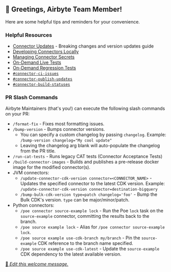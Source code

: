 ## 👋 Greetings, Airbyte Team Member!

Here are some helpful tips and reminders for your convenience.

### Helpful Resources

- [Connector Updates](https://docs.airbyte.com/platform/contributing-to-airbyte/change-cdk-connector) - Breaking changes and version updates guide
- [Developing Connectors Locally](https://docs.airbyte.com/platform/connector-development/local-connector-development)
- [Managing Connector Secrets](https://docs.airbyte.com/platform/connector-development/local-connector-development#managing-connector-secrets)
- [On-Demand Live Tests](https://github.com/airbytehq/airbyte/actions/workflows/live_tests.yml)
- [On-Demand Regression Tests](https://github.com/airbytehq/airbyte/actions/workflows/regression_tests.yml)
- [`#connector-ci-issues`](https://airbytehq-team.slack.com/archives/C05KSGM8MNC)
- [`#connector-publish-updates`](https://airbytehq-team.slack.com/archives/C056HGD1QSW)
- [`#connector-build-statuses`](https://airbytehq-team.slack.com/archives/C02TYE9QL9M)

### PR Slash Commands

Airbyte Maintainers (that's you!) can execute the following slash commands on your PR:

- `/format-fix` - Fixes most formatting issues.
- `/bump-version` - Bumps connector versions.
  - You can specify a custom changelog by passing `changelog`. Example: `/bump-version changelog="My cool update"`
  - Leaving the changelog arg blank will auto-populate the changelog from the PR title.
- `/run-cat-tests` - Runs legacy CAT tests (Connector Acceptance Tests)
- `/build-connector-images` - Builds and publishes a pre-release docker image for the modified connector(s).
- JVM connectors:
  - `/update-connector-cdk-version connector=<CONNECTOR_NAME>` - Updates the specified connector to the latest CDK version.
    Example: `/update-connector-cdk-version connector=destination-bigquery`
  - `/bump-bulk-cdk-version type=patch changelog='foo'` - Bump the Bulk CDK's version. `type` can be major/minor/patch.
- Python connectors:
  - `/poe connector source-example lock` - Run the Poe `lock` task on the `source-example` connector, committing the results back to the branch.
  - `/poe source example lock` - Alias for `/poe connector source-example lock`.
  - `/poe source example use-cdk-branch my/branch` - Pin the `source-example` CDK reference to the branch name specified.
  - `/poe source example use-cdk-latest` - Update the `source-example` CDK dependency to the latest available version.

[📝 _Edit this welcome message._](https://github.com/airbytehq/airbyte/blob/master/.github/pr-welcome-internal.md)
